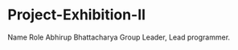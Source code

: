 # Project-Exhibition-II
Name                                                  Role
Abhirup Bhattacharya                  Group Leader, Lead programmer.
